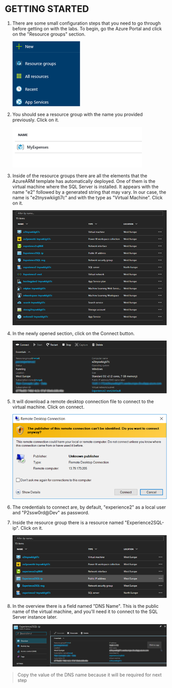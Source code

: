 <page title="Getting started"/>

GETTING STARTED
====

1. There are some small configuration steps that you need to go through before getting on with the labs. To begin, go the Azure Portal and click on the "Resource groups" section.

    ![](img/2.png)

2. You should see a resource group with the name you provided previously. Click on it.

    ![](img/3.png)

3. Inside of the resource groups there are all the elements that the AzureARM template has automatically deployed. One of them is the virtual machine where the SQL Server is installed. It appears with the name "e2" followed by a generated string that may vary. In our case, the name is "e2tnyswkiigti7c" and with the type as "Virtual Machine". Click on it.

    ![](img/4.png)

4. In the newly opened section, click on the Connect button.

    ![](img/5.png)

5. It will download a remote desktop connection file to connect to the virtual machine. Click on connect.

    ![](img/6.png)

6. The credentials to connect are, by default, "experience2" as a local user and "P2ssw0rd@Dev" as password.

7. Inside the resource group there is a resource named "Experience2SQL-ip". Click on it.

    ![](img/10.png)

8. In the overview there is a field named "DNS Name". This is the public name of the virtual machine, and you'll need it to connect to the SQL Server instance later.

    ![](img/11.png)

> Copy the value of the DNS name because it will be required for next step